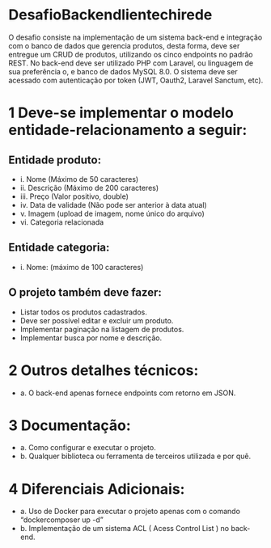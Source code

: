 # DesafioBackendlientechirede

O desafio consiste na implementação de um sistema back-end e integração
com o banco de dados que gerencia produtos, desta forma, deve ser entregue
um CRUD de produtos, utilizando os cinco endpoints no padrão REST. No
back-end deve ser utilizado PHP com Laravel, ou linguagem de sua
preferência o, e banco de dados MySQL 8.0.
O sistema deve ser acessado com autenticação por token (JWT, Oauth2,
Laravel Sanctum, etc).

# 1 Deve-se implementar o modelo entidade-relacionamento a seguir:
## Entidade produto:
 - i. Nome (Máximo de 50 caracteres)
 - ii. Descrição (Máximo de 200 caracteres)
 - iii. Preço (Valor positivo, double)
 - iv. Data de validade (Não pode ser anterior à data atual)
 - v. Imagem (upload de imagem, nome único do arquivo)
 - vi. Categoria relacionada
## Entidade categoria:
 - i. Nome: (máximo de 100 caracteres)

## O projeto também deve fazer:
 - Listar todos os produtos cadastrados.
 - Deve ser possível editar e excluir um produto.
 - Implementar paginação na listagem de produtos.
 - Implementar busca por nome e descrição. 

# 2 Outros detalhes técnicos:
 - a. O back-end apenas fornece endpoints com retorno em JSON.

# 3 Documentação: 
- a. Como configurar e executar o projeto.
- b. Qualquer biblioteca ou ferramenta de terceiros utilizada e por quê. 

# 4 Diferenciais Adicionais:
- a. Uso de Docker para executar o projeto apenas com o comando “dockercomposer up -d”
- b. Implementação de um sistema ACL ( Acess Control List ) no back- end. 

